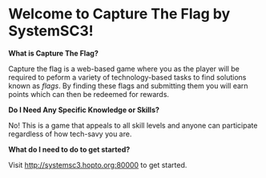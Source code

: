 # Welcome to Capture The Flag by SystemSC3!

**What is Capture The Flag?**

Capture the flag is a web-based game where you as the player will be required to peform a variety of technology-based tasks to find solutions known as *flags*. By finding these flags and submitting them you will earn points which can then be redeemed for rewards. 

**Do I Need Any Specific Knowledge or Skills?**

No! This is a game that appeals to all skill levels and anyone can participate regardless of how tech-savy you are.

**What do I need to do to get started?**

Visit http://systemsc3.hopto.org:80000 to get started.
